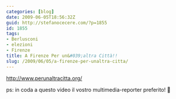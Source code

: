 ```yaml
---
categories: [blog]
date: 2009-06-05T18:56:32Z
guid: http://stefanocecere.com/?p=1855
id: 1855
tags:
- Berlusconi
- elezioni
- Firenze
title: A Firenze Per un&#039;altra Città!!
slug: /2009/06/05/a-firenze-per-unaltra-citta/
---
```


<http://www.perunaltracitta.org/>

ps: in coda a questo video il vostro multimedia-reporter preferito! 🙂